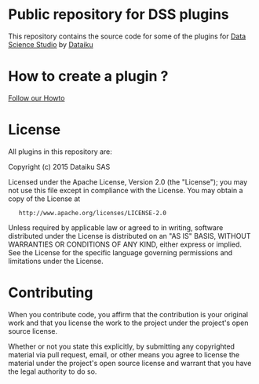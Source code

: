 # Public repository for DSS plugins

This repository contains the source code for
some of the plugins for [Data Science Studio](https://www.dataiku.com/dss)
by [Dataiku](https://www.dataiku.com)

# How to create a plugin ?

[Follow our Howto](https://learn.dataiku.com/howto/code/plugins/writing-your-first-dss-plugin.html)

# License

All plugins in this repository are:

   Copyright (c) 2015 Dataiku SAS

   Licensed under the Apache License, Version 2.0 (the "License");
   you may not use this file except in compliance with the License.
   You may obtain a copy of the License at

       http://www.apache.org/licenses/LICENSE-2.0

   Unless required by applicable law or agreed to in writing, software
   distributed under the License is distributed on an "AS IS" BASIS,
   WITHOUT WARRANTIES OR CONDITIONS OF ANY KIND, either express or implied.
   See the License for the specific language governing permissions and
   limitations under the License.

# Contributing

When you contribute code, you affirm that the contribution is your original work
and that you license the work to the project under the project's open source license.

Whether or not you state this explicitly, by submitting any copyrighted material via
pull request, email, or other means you agree to license the material under the
project's open source license and warrant that you have the legal authority to do so.
